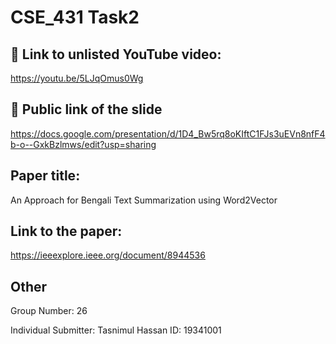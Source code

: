
# CSE_431 Task2







## 🔗 Link to unlisted YouTube video:
https://youtu.be/5LJqOmus0Wg


## 🔗 Public link of the slide 

https://docs.google.com/presentation/d/1D4_Bw5rq8oKIftC1FJs3uEVn8nfF4b-o--GxkBzlmws/edit?usp=sharing




## Paper title:

An Approach for Bengali Text Summarization using Word2Vector
## Link to the paper:

https://ieeexplore.ieee.org/document/8944536
## Other

Group Number: 26

Individual Submitter:
Tasnimul Hassan
ID: 19341001
